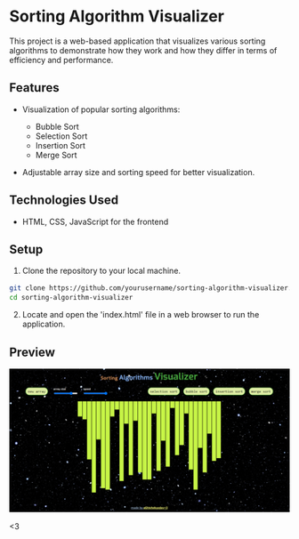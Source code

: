 # Sorting Algorithm Visualizer

This project is a web-based application that visualizes various sorting algorithms to demonstrate how they work and how they differ in terms of efficiency and performance.

## Features

- Visualization of popular sorting algorithms:
  - Bubble Sort
  - Selection Sort
  - Insertion Sort
  - Merge Sort

- Adjustable array size and sorting speed for better visualization.

## Technologies Used

- HTML, CSS, JavaScript for the frontend

## Setup

1. Clone the repository to your local machine.

```bash
git clone https://github.com/yourusername/sorting-algorithm-visualizer.git
cd sorting-algorithm-visualizer
```

2. Locate and open the 'index.html' file in a web browser to run the application.

## Preview
![Local Image](assets/preview.png)

<3



